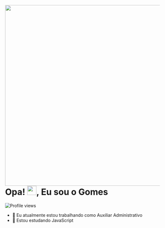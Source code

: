 <img align="right" height="590em" src="https://raw.githubusercontent.com/gist/maykbrito/618ef18e3bbb7cdfd200f3a4fc1aabc6/raw/201d47c76006c99fe0dc55ea92e76bdca5537f08/githubcard.svg"/>
<h1 align="left">Opa! <img src="https://raw.githubusercontent.com/kaueMarques/kaueMarques/master/hi.gif" height="30px">, Eu sou o Gomes</h1>
<p align="left"> <img src="https://komarev.com/ghpvc/?username=maykbrito&color=yellow" alt="Profile views" /> </p>


- 🔭 Eu atualmente estou trabalhando como Auxiliar Administrativo
- 🌱 Estou estudando JavaScript


